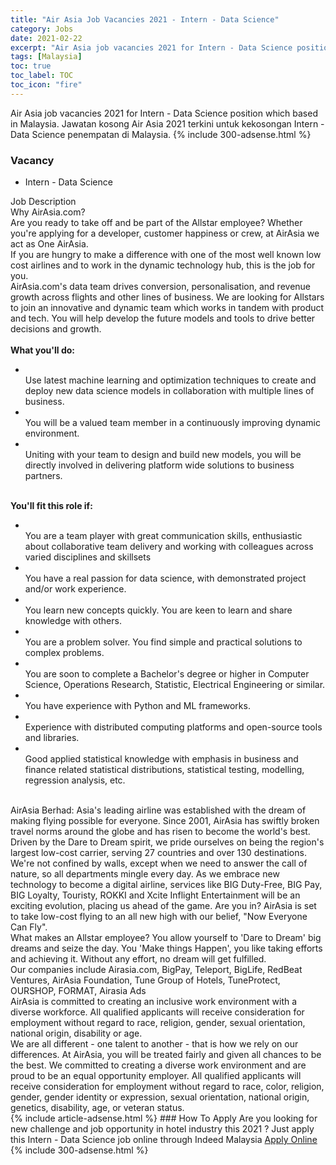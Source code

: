 ```yaml
---
title: "Air Asia Job Vacancies 2021 - Intern - Data Science" 
category: Jobs 
date: 2021-02-22 
excerpt: "Air Asia job vacancies 2021 for Intern - Data Science position which based in Malaysia. Jawatan kosong Air Asia 2021 terkini untuk kekosongan Intern - Data Science penempatan di Malaysia" 
tags: [Malaysia] 
toc: true 
toc_label: TOC 
toc_icon: "fire" 
--- 
```


Air Asia job vacancies 2021 for Intern - Data Science position which based in Malaysia. Jawatan kosong Air Asia 2021 terkini untuk kekosongan Intern - Data Science penempatan di Malaysia. 
{% include 300-adsense.html %} 
### Vacancy 
- Intern - Data Science 
<div><div>Job Description<br>
Why AirAsia.com?<br>
Are you ready to take off and be part of the Allstar employee? Whether you're applying for a developer, customer happiness or crew, at AirAsia we act as One AirAsia.<br>
If you are hungry to make a difference with one of the most well known low cost airlines and to work in the dynamic technology hub, this is the job for you.<br>
AirAsia.com's data team drives conversion, personalisation, and revenue growth across flights and other lines of business. We are looking for Allstars to join an innovative and dynamic team which works in tandem with product and tech. You will help develop the future models and tools to drive better decisions and growth.<br>
<br>
<b>What you'll do:</b><ul><li><br>
Use latest machine learning and optimization techniques to create and deploy new data science models in collaboration with multiple lines of business.</li><li><br>
You will be a valued team member in a continuously improving dynamic environment.</li><li><br>
Uniting with your team to design and build new models, you will be directly involved in delivering platform wide solutions to business partners.</li></ul><br>
<b>
You'll fit this role if:</b><ul><li><br>
You are a team player with great communication skills, enthusiastic about collaborative team delivery and working with colleagues across varied disciplines and skillsets</li><li><br>
You have a real passion for data science, with demonstrated project and/or work experience.</li><li><br>
You learn new concepts quickly. You are keen to learn and share knowledge with others.</li><li><br>
You are a problem solver. You find simple and practical solutions to complex problems.</li><li><br>
You are soon to complete a Bachelor's degree or higher in Computer Science, Operations Research, Statistic, Electrical Engineering or similar.</li><li><br>
You have experience with Python and ML frameworks.</li><li><br>
Experience with distributed computing platforms and open-source tools and libraries.</li><li><br>
Good applied statistical knowledge with emphasis in business and finance related statistical distributions, statistical testing, modelling, regression analysis, etc.</li></ul><br>
AirAsia Berhad: Asia's leading airline was established with the dream of making flying possible for everyone. Since 2001, AirAsia has swiftly broken travel norms around the globe and has risen to become the world's best. Driven by the Dare to Dream spirit, we pride ourselves on being the region's largest low-cost carrier, serving 27 countries and over 130 destinations. We're not confined by walls, except when we need to answer the call of nature, so all departments mingle every day. As we embrace new technology to become a digital airline, services like BIG Duty-Free, BIG Pay, BIG Loyalty, Touristy, ROKKI and Xcite Inflight Entertainment will be an exciting evolution, placing us ahead of the game. Are you in? AirAsia is set to take low-cost flying to an all new high with our belief, "Now Everyone Can Fly".<br>
What makes an Allstar employee? You allow yourself to 'Dare to Dream' big dreams and seize the day. You 'Make things Happen', you like taking efforts and achieving it. Without any effort, no dream will get fulfilled.<br>
Our companies include Airasia.com, BigPay, Teleport, BigLife, RedBeat Ventures, AirAsia Foundation, Tune Group of Hotels, TuneProtect, OURSHOP, FORMAT, Airasia Ads<br>
AirAsia is committed to creating an inclusive work environment with a diverse workforce. All qualified applicants will receive consideration for employment without regard to race, religion, gender, sexual orientation, national origin, disability or age.<br>
We are all different - one talent to another - that is how we rely on our differences. At AirAsia, you will be treated fairly and given all chances to be the best. We committed to creating a diverse work environment and are proud to be an equal opportunity employer. All qualified applicants will receive consideration for employment without regard to race, color, religion, gender, gender identity or expression, sexual orientation, national origin, genetics, disability, age, or veteran status.</div></div> 
{% include article-adsense.html %} 
### How To Apply 
Are you looking for new challenge and job opportunity in hotel industry this 2021 ?
Just apply this Intern - Data Science job online through Indeed Malaysia 
<a href="https://malaysia.indeed.com/viewjob?jk=42a20764de43bf23" class="btn btn--info" target="_blank" rel="nofollow noopenner">Apply Online</a> 
{% include 300-adsense.html %} 